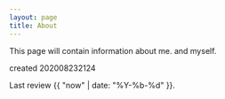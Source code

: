 ```yaml
---
layout: page
title: About
---
```


This page will contain information about me. and myself.

created 202008232124

Last review {{ "now" | date: "%Y-%b-%d" }}.
